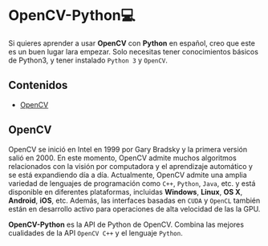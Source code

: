 # OpenCV-Python:computer: 

Si quieres aprender a usar **OpenCV** con **Python** en español, creo que este es un buen lugar lara empezar. Solo necesitas tener conocimientos básicos de Python3, y tener instalado `Python 3` y `OpenCV`.

## Contenidos
* [OpenCV](#OpenCv)

## OpenCV

OpenCV se inició en Intel en 1999 por Gary Bradsky y la primera versión salió en 2000. En este momento, OpenCV admite muchos algoritmos relacionados con la visión por computadora y el aprendizaje automático y se está expandiendo día a día. Actualmente, OpenCV admite una amplia variedad de lenguajes de programación como `C++`, `Python`, `Java`, etc. y está disponible en diferentes plataformas, incluidas **Windows**, **Linux**, **OS X**, **Android**, **iOS**, etc. Además, las interfaces basadas en `CUDA` y `OpenCL` también están en desarrollo activo para operaciones de alta velocidad de las la GPU.

**OpenCV-Python** es la API de Python de OpenCV. Combina las mejores cualidades de la API `OpenCV C++` y el lenguaje `Python`.

